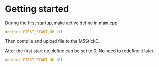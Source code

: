 # Getting started

During the first startup, make active define in main.cpp

```cpp
#define FIRST_START_UP (1)
```

Then compile and upload file to the M5StickC.

After the first start up, define can be set to 0. No need to redefine it later.

```cpp
#define FIRST_START_UP (0)
```